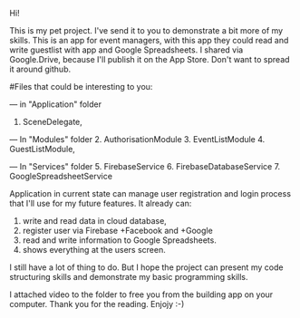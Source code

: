 Hi!

This is my pet project. I've send it to you to demonstrate a bit more of my skills.
This is an app for event managers, with this app they could read and write guestlist with app and Google Spreadsheets.
I shared via Google.Drive, because I'll publish it on the App Store. Don't want to spread it around github.

#Files that could be interesting to you:

— in "Application" folder
1. SceneDelegate,

— In "Modules" folder
2. AuthorisationModule
3. EventListModule
4. GuestListModule,

— In "Services" folder
5. FirebaseService
6. FirebaseDatabaseService
7. GoogleSpreadsheetService

Application in current state can manage user registration and login process that I'll use for my future features.
It already can:
1. write and read data in cloud database, 
2. register user via Firebase +Facebook and +Google
3. read and write information to Google Spreadsheets.
4. shows everything at the users screen.

I still have a lot of thing to do. But I hope the project can present my code structuring skills and demonstrate my basic programming skills.

I attached video to the folder to free you from the building app on your computer.
Thank you for the reading. Enjojy :-)
